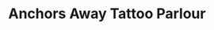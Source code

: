 ---
title: "Anchors Away Tattoo Parlour"
url: /bendigo/anchors-away-tattoo-parlour/
shop: Tattoo
---